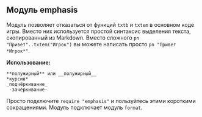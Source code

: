 ## Модуль emphasis

Модуль позволяет отказаться от функций `txtb` и `txtem` в основном коде игры. Вместо них используется простой синтаксис выделения текста, скопированный из Markdown. Вместо сложного `pn "Привет"..txtem("Игрок")` вы можете написать просто `pn "Привет *Игрок*"`.

**Использование:**

    **полужирный** или __полужирный__
    *курсив*
    _подчёркивание_
     -зачёркивание- 

Просто подключите `require "emphasis"` и пользуйтесь этими короткими сокращениями. Модуль подключает модуль `format`.
